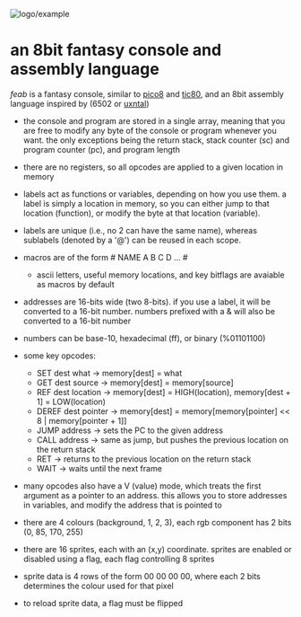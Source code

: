 ![logo/example](https://github.com/hatcatpat/feab/assets/39860407/f9238e35-1954-494a-b412-e25f16dba28f)

# an 8bit fantasy console and assembly language

*feab* is a fantasy console, similar to [pico8](https://www.lexaloffle.com/pico-8.php) and [tic80](https://tic80.com/), and an 8bit assembly language inspired by (6502 or [uxntal](https://wiki.xxiivv.com/site/uxntal.html))

* the console and program are stored in a single array, meaning that you are free to modify any byte of the console or program whenever you want. the only exceptions being the return stack, stack counter (sc) and program counter (pc), and program length

* there are no registers, so all opcodes are applied to a given location in memory

* labels act as functions or variables, depending on how you use them. a label is simply a location in memory, so you can either jump to that location (function), or modify the byte at that location (variable).

* labels are unique (i.e., no 2 can have the same name), whereas sublabels (denoted by a '@') can be reused in each scope.

* macros are of the form # NAME A B C D ... #
  * ascii letters, useful memory locations, and key bitflags are avaiable as macros by default

* addresses are 16-bits wide (two 8-bits). if you use a label, it will be converted to a 16-bit number. numbers prefixed with a & will also be converted to a 16-bit number

* numbers can be base-10, hexadecimal (ff), or binary (%01101100)

* some key opcodes:
  * SET dest what -> memory[dest] = what
  * GET dest source -> memory[dest] = memory[source]
  * REF dest location -> memory[dest] = HIGH(location), memory[dest + 1] = LOW(location)
  * DEREF dest pointer -> memory[dest] = memory[memory[pointer] << 8 | memory[pointer + 1]]
  * JUMP address -> sets the PC to the given address
  * CALL address -> same as jump, but pushes the previous location on the return stack
  * RET -> returns to the previous location on the return stack
  * WAIT -> waits until the next frame

* many opcodes also have a V (value) mode, which treats the first argument as a pointer to an address. this allows you to store addresses in variables, and modify the address that is pointed to

* there are 4 colours (background, 1, 2, 3), each rgb component has 2 bits (0, 85, 170, 255)

* there are 16 sprites, each with an (x,y) coordinate. sprites are enabled or disabled using a flag, each flag controlling 8 sprites

* sprite data is 4 rows of the form 00 00 00 00, where each 2 bits determines the colour used for that pixel

* to reload sprite data, a flag must be flipped
